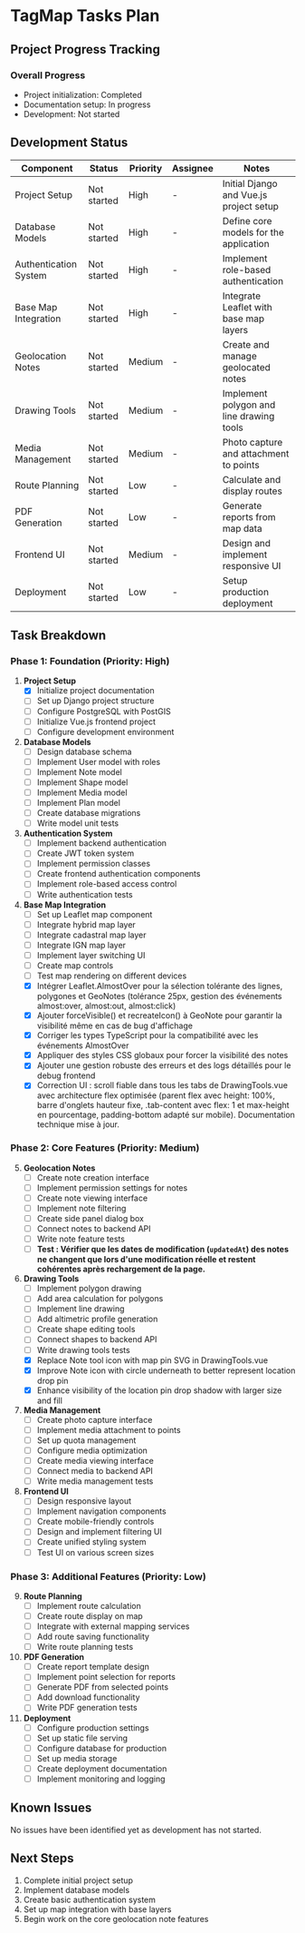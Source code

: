 # TagMap Tasks Plan

## Project Progress Tracking

### Overall Progress
- Project initialization: Completed
- Documentation setup: In progress
- Development: Not started

## Development Status

| Component | Status | Priority | Assignee | Notes |
|-----------|--------|----------|----------|-------|
| Project Setup | Not started | High | - | Initial Django and Vue.js project setup |
| Database Models | Not started | High | - | Define core models for the application |
| Authentication System | Not started | High | - | Implement role-based authentication |
| Base Map Integration | Not started | High | - | Integrate Leaflet with base map layers |
| Geolocation Notes | Not started | Medium | - | Create and manage geolocated notes |
| Drawing Tools | Not started | Medium | - | Implement polygon and line drawing tools |
| Media Management | Not started | Medium | - | Photo capture and attachment to points |
| Route Planning | Not started | Low | - | Calculate and display routes |
| PDF Generation | Not started | Low | - | Generate reports from map data |
| Frontend UI | Not started | Medium | - | Design and implement responsive UI |
| Deployment | Not started | Low | - | Setup production deployment |

## Task Breakdown

### Phase 1: Foundation (Priority: High)

1. **Project Setup**
   - [x] Initialize project documentation
   - [ ] Set up Django project structure
   - [ ] Configure PostgreSQL with PostGIS
   - [ ] Initialize Vue.js frontend project
   - [ ] Configure development environment

2. **Database Models**
   - [ ] Design database schema
   - [ ] Implement User model with roles
   - [ ] Implement Note model
   - [ ] Implement Shape model
   - [ ] Implement Media model
   - [ ] Implement Plan model
   - [ ] Create database migrations
   - [ ] Write model unit tests

3. **Authentication System**
   - [ ] Implement backend authentication
   - [ ] Create JWT token system
   - [ ] Implement permission classes
   - [ ] Create frontend authentication components
   - [ ] Implement role-based access control
   - [ ] Write authentication tests

4. **Base Map Integration**
   - [ ] Set up Leaflet map component
   - [ ] Integrate hybrid map layer
   - [ ] Integrate cadastral map layer
   - [ ] Integrate IGN map layer
   - [ ] Implement layer switching UI
   - [ ] Create map controls
   - [ ] Test map rendering on different devices
   - [x] Intégrer Leaflet.AlmostOver pour la sélection tolérante des lignes, polygones et GeoNotes (tolérance 25px, gestion des événements almost:over, almost:out, almost:click)
   - [x] Ajouter forceVisible() et recreateIcon() à GeoNote pour garantir la visibilité même en cas de bug d'affichage
   - [x] Corriger les types TypeScript pour la compatibilité avec les événements AlmostOver
   - [x] Appliquer des styles CSS globaux pour forcer la visibilité des notes
   - [x] Ajouter une gestion robuste des erreurs et des logs détaillés pour le debug frontend
   - [x] Correction UI : scroll fiable dans tous les tabs de DrawingTools.vue avec architecture flex optimisée (parent flex avec height: 100%, barre d'onglets hauteur fixe, .tab-content avec flex: 1 et max-height en pourcentage, padding-bottom adapté sur mobile). Documentation technique mise à jour.

### Phase 2: Core Features (Priority: Medium)

5. **Geolocation Notes**
   - [ ] Create note creation interface
   - [ ] Implement permission settings for notes
   - [ ] Create note viewing interface
   - [ ] Implement note filtering
   - [ ] Create side panel dialog box
   - [ ] Connect notes to backend API
   - [ ] Write note feature tests
   - [ ] **Test : Vérifier que les dates de modification (`updatedAt`) des notes ne changent que lors d'une modification réelle et restent cohérentes après rechargement de la page.**

6. **Drawing Tools**
   - [ ] Implement polygon drawing
   - [ ] Add area calculation for polygons
   - [ ] Implement line drawing
   - [ ] Add altimetric profile generation
   - [ ] Create shape editing tools
   - [ ] Connect shapes to backend API
   - [ ] Write drawing tools tests
   - [x] Replace Note tool icon with map pin SVG in DrawingTools.vue
   - [x] Improve Note icon with circle underneath to better represent location drop pin
   - [x] Enhance visibility of the location pin drop shadow with larger size and fill

7. **Media Management**
   - [ ] Create photo capture interface
   - [ ] Implement media attachment to points
   - [ ] Set up quota management
   - [ ] Configure media optimization
   - [ ] Create media viewing interface
   - [ ] Connect media to backend API
   - [ ] Write media management tests

8. **Frontend UI**
   - [ ] Design responsive layout
   - [ ] Implement navigation components
   - [ ] Create mobile-friendly controls
   - [ ] Design and implement filtering UI
   - [ ] Create unified styling system
   - [ ] Test UI on various screen sizes

### Phase 3: Additional Features (Priority: Low)

9. **Route Planning**
   - [ ] Implement route calculation
   - [ ] Create route display on map
   - [ ] Integrate with external mapping services
   - [ ] Add route saving functionality
   - [ ] Write route planning tests

10. **PDF Generation**
    - [ ] Create report template design
    - [ ] Implement point selection for reports
    - [ ] Generate PDF from selected points
    - [ ] Add download functionality
    - [ ] Write PDF generation tests

11. **Deployment**
    - [ ] Configure production settings
    - [ ] Set up static file serving
    - [ ] Configure database for production
    - [ ] Set up media storage
    - [ ] Create deployment documentation
    - [ ] Implement monitoring and logging

## Known Issues

No issues have been identified yet as development has not started.

## Next Steps

1. Complete initial project setup
2. Implement database models
3. Create basic authentication system
4. Set up map integration with base layers
5. Begin work on the core geolocation note features 